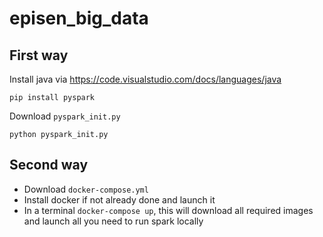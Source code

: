 # episen_big_data

## First way

Install java via https://code.visualstudio.com/docs/languages/java

```
pip install pyspark
```

Download `pyspark_init.py`

```
python pyspark_init.py
```

## Second way

- Download `docker-compose.yml`
- Install docker if not already done and launch it
- In a terminal `docker-compose up`, this will download all required images and launch all you need to run spark locally
